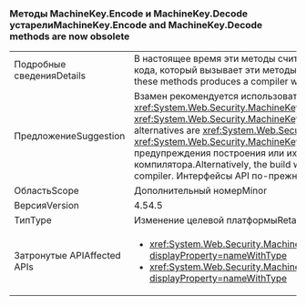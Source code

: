 ### <a name="machinekeyencode-and-machinekeydecode-methods-are-now-obsolete"></a><span data-ttu-id="04a25-101">Методы MachineKey.Encode и MachineKey.Decode устарели</span><span class="sxs-lookup"><span data-stu-id="04a25-101">MachineKey.Encode and MachineKey.Decode methods are now obsolete</span></span>

|   |   |
|---|---|
|<span data-ttu-id="04a25-102">Подробные сведения</span><span class="sxs-lookup"><span data-stu-id="04a25-102">Details</span></span>|<span data-ttu-id="04a25-103">В настоящее время эти методы считаются устаревшими.</span><span class="sxs-lookup"><span data-stu-id="04a25-103">These methods are now obsolete.</span></span> <span data-ttu-id="04a25-104">При компиляции кода, который вызывает эти методы, создается предупреждение компилятора.</span><span class="sxs-lookup"><span data-stu-id="04a25-104">Compilation of code that calls these methods produces a compiler warning.</span></span>|
|<span data-ttu-id="04a25-105">Предложение</span><span class="sxs-lookup"><span data-stu-id="04a25-105">Suggestion</span></span>|<span data-ttu-id="04a25-106">Взамен рекомендуется использовать <xref:System.Web.Security.MachineKey.Protect(System.Byte[],System.String[])> и <xref:System.Web.Security.MachineKey.Unprotect(System.Byte[],System.String[])>.</span><span class="sxs-lookup"><span data-stu-id="04a25-106">The recommended alternatives are <xref:System.Web.Security.MachineKey.Protect(System.Byte[],System.String[])> and <xref:System.Web.Security.MachineKey.Unprotect(System.Byte[],System.String[])>.</span></span> <span data-ttu-id="04a25-107">Кроме того можно подавить предупреждения построения или их можно избежать с помощью более старой версией компилятора.</span><span class="sxs-lookup"><span data-stu-id="04a25-107">Alternatively, the build warnings can be suppressed, or they can be avoided by using an older compiler.</span></span> <span data-ttu-id="04a25-108">Интерфейсы API по-прежнему поддерживаются.</span><span class="sxs-lookup"><span data-stu-id="04a25-108">The APIs are still supported.</span></span>|
|<span data-ttu-id="04a25-109">Область</span><span class="sxs-lookup"><span data-stu-id="04a25-109">Scope</span></span>|<span data-ttu-id="04a25-110">Дополнительный номер</span><span class="sxs-lookup"><span data-stu-id="04a25-110">Minor</span></span>|
|<span data-ttu-id="04a25-111">Версия</span><span class="sxs-lookup"><span data-stu-id="04a25-111">Version</span></span>|<span data-ttu-id="04a25-112">4.5</span><span class="sxs-lookup"><span data-stu-id="04a25-112">4.5</span></span>|
|<span data-ttu-id="04a25-113">Тип</span><span class="sxs-lookup"><span data-stu-id="04a25-113">Type</span></span>|<span data-ttu-id="04a25-114">Изменение целевой платформы</span><span class="sxs-lookup"><span data-stu-id="04a25-114">Retargeting</span></span>|
|<span data-ttu-id="04a25-115">Затронутые API</span><span class="sxs-lookup"><span data-stu-id="04a25-115">Affected APIs</span></span>|<ul><li><xref:System.Web.Security.MachineKey.Encode(System.Byte[],System.Web.Security.MachineKeyProtection)?displayProperty=nameWithType></li><li><xref:System.Web.Security.MachineKey.Decode(System.String,System.Web.Security.MachineKeyProtection)?displayProperty=nameWithType></li></ul>|

